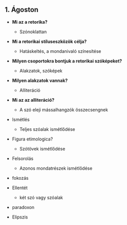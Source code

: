 ## 1. Ágoston
- **Mi az a retorika?**
	- Szónoklattan
- **Mi a retorikai stíluseszközök célja?**
	- Hatáskeltés, a mondanivaló színesítése
-  **Milyen csoportokra bontjuk a retorikai szóképeket?**
	- Alakzatok, szóképek
- **Milyen alakzatok vannak?**
	- Alliteráció
- **Mi az az alliteráció?**
	- A szó eleji mássalhangzók összecsengnek
- Ismétlés
	- Teljes szóalak ismétlődése
- Figura etimologica?
	- Szótövek ismétlődése
- Felsorolás
	- Azonos mondatrészek ismétlődése
- fokozás

- Ellentét
	- két szó vagy szóalak 
- paradoxon
- Elipszis